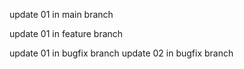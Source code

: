 update 01 in main branch

update 01 in feature branch

update 01 in bugfix branch
update 02 in bugfix branch
